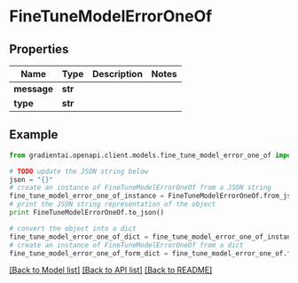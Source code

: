 # FineTuneModelErrorOneOf


## Properties
Name | Type | Description | Notes
------------ | ------------- | ------------- | -------------
**message** | **str** |  | 
**type** | **str** |  | 

## Example

```python
from gradientai.openapi.client.models.fine_tune_model_error_one_of import FineTuneModelErrorOneOf

# TODO update the JSON string below
json = "{}"
# create an instance of FineTuneModelErrorOneOf from a JSON string
fine_tune_model_error_one_of_instance = FineTuneModelErrorOneOf.from_json(json)
# print the JSON string representation of the object
print FineTuneModelErrorOneOf.to_json()

# convert the object into a dict
fine_tune_model_error_one_of_dict = fine_tune_model_error_one_of_instance.to_dict()
# create an instance of FineTuneModelErrorOneOf from a dict
fine_tune_model_error_one_of_form_dict = fine_tune_model_error_one_of.from_dict(fine_tune_model_error_one_of_dict)
```
[[Back to Model list]](../README.md#documentation-for-models) [[Back to API list]](../README.md#documentation-for-api-endpoints) [[Back to README]](../README.md)


